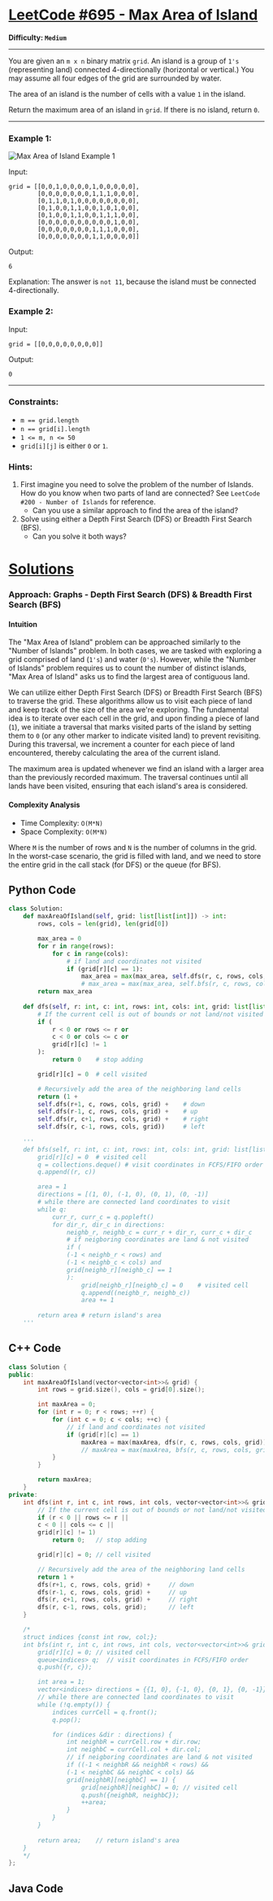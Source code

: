 
# [LeetCode #695 - Max Area of Island](https://leetcode.com/problems/max-area-of-island/)

**Difficulty: `Medium`**

---

You are given an `m x n` binary matrix `grid`. An island is a group of `1's` (representing land) connected 4-directionally (horizontal or vertical.) You may assume all four edges of the grid are surrounded by water.

The area of an island is the number of cells with a value `1` in the island.

Return the maximum area of an island in `grid`. If there is no island, return `0`.

---

### Example 1:

![Max Area of Island Example 1](maxarea1-grid.jpg)

Input:
```
grid = [[0,0,1,0,0,0,0,1,0,0,0,0,0],
        [0,0,0,0,0,0,0,1,1,1,0,0,0],
        [0,1,1,0,1,0,0,0,0,0,0,0,0],
        [0,1,0,0,1,1,0,0,1,0,1,0,0],
        [0,1,0,0,1,1,0,0,1,1,1,0,0],
        [0,0,0,0,0,0,0,0,0,0,1,0,0],
        [0,0,0,0,0,0,0,1,1,1,0,0,0],
        [0,0,0,0,0,0,0,1,1,0,0,0,0]]
```
Output:
```
6
```
Explanation: The answer is `not 11`, because the island must be connected 4-directionally.

### Example 2:

Input:
```
grid = [[0,0,0,0,0,0,0,0]]
```
Output:
```
0
```

---

### Constraints:

- `m == grid.length`
- `n == grid[i].length`
- `1 <= m, n <= 50`
- `grid[i][j]` is either `0` or `1`.

### Hints:
1. First imagine you need to solve the problem of the number of Islands. How do you know when two parts of land are connected? See `LeetCode #200 - Number of Islands` for reference.
    - Can you use a similar approach to find the area of the island?
2. Solve using either a Depth First Search (DFS) or Breadth First Search (BFS).
    - Can you solve it both ways?

# [Solutions](https://github.com/Reddimus/LeetCode_Notes/tree/main/Graphs/Medium/LC_695-Max_Area_of_Island)

### Approach: Graphs - Depth First Search (DFS) & Breadth First Search (BFS)

#### Intuition
The "Max Area of Island" problem can be approached similarly to the "Number of Islands" problem. In both cases, we are tasked with exploring a grid comprised of land (`1's`) and water (`0's`). However, while the "Number of Islands" problem requires us to count the number of distinct islands, "Max Area of Island" asks us to find the largest area of contiguous land.

We can utilize either Depth First Search (DFS) or Breadth First Search (BFS) to traverse the grid. These algorithms allow us to visit each piece of land and keep track of the size of the area we're exploring. The fundamental idea is to iterate over each cell in the grid, and upon finding a piece of land (`1`), we initiate a traversal that marks visited parts of the island by setting them to `0` (or any other marker to indicate visited land) to prevent revisiting. During this traversal, we increment a counter for each piece of land encountered, thereby calculating the area of the current island.

The maximum area is updated whenever we find an island with a larger area than the previously recorded maximum. The traversal continues until all lands have been visited, ensuring that each island's area is considered.

#### Complexity Analysis
- Time Complexity: `O(M*N)`
- Space Complexity: `O(M*N)`

Where `M` is the number of rows and `N` is the number of columns in the grid. In the worst-case scenario, the grid is filled with land, and we need to store the entire grid in the call stack (for DFS) or the queue (for BFS).

## Python Code
```python
class Solution:
    def maxAreaOfIsland(self, grid: list[list[int]]) -> int:
        rows, cols = len(grid), len(grid[0])

        max_area = 0
        for r in range(rows):
            for c in range(cols):
                # if land and coordinates not visited
                if (grid[r][c] == 1):
                    max_area = max(max_area, self.dfs(r, c, rows, cols, grid))
                    # max_area = max(max_area, self.bfs(r, c, rows, cols, grid))
        return max_area
    
    def dfs(self, r: int, c: int, rows: int, cols: int, grid: list[list[int]]) -> int:
        # If the current cell is out of bounds or not land/not visited
        if (
            r < 0 or rows <= r or
            c < 0 or cols <= c or
            grid[r][c] != 1
        ):
            return 0    # stop adding

        grid[r][c] = 0  # cell visited

        # Recursively add the area of the neighboring land cells
        return (1 + 
        self.dfs(r+1, c, rows, cols, grid) +    # down
        self.dfs(r-1, c, rows, cols, grid) +    # up
        self.dfs(r, c+1, rows, cols, grid) +    # right
        self.dfs(r, c-1, rows, cols, grid))     # left
    
    '''
    def bfs(self, r: int, c: int, rows: int, cols: int, grid: list[list[int]]) -> int:
        grid[r][c] = 0  # visited cell
        q = collections.deque() # visit coordinates in FCFS/FIFO order
        q.append((r, c))

        area = 1
        directions = [(1, 0), (-1, 0), (0, 1), (0, -1)]
        # while there are connected land coordinates to visit
        while q:
            curr_r, curr_c = q.popleft()
            for dir_r, dir_c in directions:
                neighb_r, neighb_c = curr_r + dir_r, curr_c + dir_c
                # if neigboring coordinates are land & not visited
                if (
                (-1 < neighb_r < rows) and
                (-1 < neighb_c < cols) and
                grid[neighb_r][neighb_c] == 1
                ):
                    grid[neighb_r][neighb_c] = 0    # visited cell
                    q.append((neighb_r, neighb_c))
                    area += 1
        
        return area # return island's area
    '''
```

## C++ Code
```cpp
class Solution {
public:
    int maxAreaOfIsland(vector<vector<int>>& grid) {
        int rows = grid.size(), cols = grid[0].size();

        int maxArea = 0;
        for (int r = 0; r < rows; ++r) {
            for (int c = 0; c < cols; ++c) {
                // if land and coordinates not visited
                if (grid[r][c] == 1)
                    maxArea = max(maxArea, dfs(r, c, rows, cols, grid));
                    // maxArea = max(maxArea, bfs(r, c, rows, cols, grid));
            }
        }

        return maxArea;
    }
private:
    int dfs(int r, int c, int rows, int cols, vector<vector<int>>& grid) {
        // If the current cell is out of bounds or not land/not visited
        if (r < 0 || rows <= r ||
        c < 0 || cols <= c ||
        grid[r][c] != 1)
            return 0;   // stop adding

        grid[r][c] = 0; // cell visited

        // Recursively add the area of the neighboring land cells
        return 1 + 
        dfs(r+1, c, rows, cols, grid) +     // down
        dfs(r-1, c, rows, cols, grid) +     // up
        dfs(r, c+1, rows, cols, grid) +     // right
        dfs(r, c-1, rows, cols, grid);      // left
    }

    /*
    struct indices {const int row, col;};
    int bfs(int r, int c, int rows, int cols, vector<vector<int>>& grid) {
        grid[r][c] = 0; // visited cell
        queue<indices> q;  // visit coordinates in FCFS/FIFO order
        q.push({r, c});

        int area = 1;
        vector<indices> directions = {{1, 0}, {-1, 0}, {0, 1}, {0, -1}};
        // while there are connected land coordinates to visit
        while (!q.empty()) {
            indices currCell = q.front();
            q.pop();

            for (indices &dir : directions) {
                int neighbR = currCell.row + dir.row;
                int neighbC = currCell.col + dir.col;
                // if neigboring coordinates are land & not visited
                if ((-1 < neighbR && neighbR < rows) &&
                (-1 < neighbC && neighbC < cols) &&
                grid[neighbR][neighbC] == 1) {
                    grid[neighbR][neighbC] = 0; // visited cell
                    q.push({neighbR, neighbC});
                    ++area;
                }
            }
        }
        
        return area;    // return island's area
    }
    */
};
```

## Java Code
```java
```
